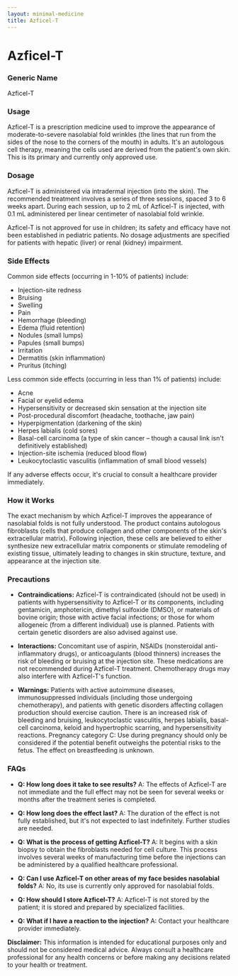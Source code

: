```yaml
---
layout: minimal-medicine
title: Azficel-T
---
```


# Azficel-T
### Generic Name
Azficel-T

### Usage
Azficel-T is a prescription medicine used to improve the appearance of moderate-to-severe nasolabial fold wrinkles (the lines that run from the sides of the nose to the corners of the mouth) in adults.  It's an autologous cell therapy, meaning the cells used are derived from the patient's own skin.  This is its primary and currently only approved use.

### Dosage
Azficel-T is administered via intradermal injection (into the skin). The recommended treatment involves a series of three sessions, spaced 3 to 6 weeks apart.  During each session, up to 2 mL of Azficel-T is injected, with 0.1 mL administered per linear centimeter of nasolabial fold wrinkle.  

Azficel-T is not approved for use in children; its safety and efficacy have not been established in pediatric patients.  No dosage adjustments are specified for patients with hepatic (liver) or renal (kidney) impairment.

### Side Effects
Common side effects (occurring in 1-10% of patients) include:

* Injection-site redness
* Bruising
* Swelling
* Pain
* Hemorrhage (bleeding)
* Edema (fluid retention)
* Nodules (small lumps)
* Papules (small bumps)
* Irritation
* Dermatitis (skin inflammation)
* Pruritus (itching)

Less common side effects (occurring in less than 1% of patients) include:

* Acne
* Facial or eyelid edema
* Hypersensitivity or decreased skin sensation at the injection site
* Post-procedural discomfort (headache, toothache, jaw pain)
* Hyperpigmentation (darkening of the skin)
* Herpes labialis (cold sores)
* Basal-cell carcinoma (a type of skin cancer – though a causal link isn't definitively established)
* Injection-site ischemia (reduced blood flow)
* Leukocytoclastic vasculitis (inflammation of small blood vessels)

If any adverse effects occur, it's crucial to consult a healthcare provider immediately.


### How it Works
The exact mechanism by which Azficel-T improves the appearance of nasolabial folds is not fully understood.  The product contains autologous fibroblasts (cells that produce collagen and other components of the skin's extracellular matrix).  Following injection, these cells are believed to either synthesize new extracellular matrix components or stimulate remodeling of existing tissue, ultimately leading to changes in skin structure, texture, and appearance at the injection site.


### Precautions
* **Contraindications:** Azficel-T is contraindicated (should not be used) in patients with hypersensitivity to Azficel-T or its components, including gentamicin, amphotericin, dimethyl sulfoxide (DMSO), or materials of bovine origin;  those with active facial infections; or those for whom allogeneic (from a different individual) use is planned.  Patients with certain genetic disorders are also advised against use.

* **Interactions:** Concomitant use of aspirin, NSAIDs (nonsteroidal anti-inflammatory drugs), or anticoagulants (blood thinners) increases the risk of bleeding or bruising at the injection site. These medications are not recommended during Azficel-T treatment.  Chemotherapy drugs may also interfere with Azficel-T's function.

* **Warnings:** Patients with active autoimmune diseases, immunosuppressed individuals (including those undergoing chemotherapy), and patients with genetic disorders affecting collagen production should exercise caution.  There is an increased risk of bleeding and bruising, leukocytoclastic vasculitis, herpes labialis, basal-cell carcinoma, keloid and hypertrophic scarring, and hypersensitivity reactions.  Pregnancy category C:  Use during pregnancy should only be considered if the potential benefit outweighs the potential risks to the fetus.  The effect on breastfeeding is unknown.


### FAQs
* **Q: How long does it take to see results?** A:  The effects of Azficel-T are not immediate and the full effect may not be seen for several weeks or months after the treatment series is completed.

* **Q: How long does the effect last?** A: The duration of the effect is not fully established, but it's not expected to last indefinitely. Further studies are needed.

* **Q: What is the process of getting Azficel-T?** A:  It begins with a skin biopsy to obtain the fibroblasts needed for cell culture. This process involves several weeks of manufacturing time before the injections can be administered by a qualified healthcare professional.

* **Q: Can I use Azficel-T on other areas of my face besides nasolabial folds?** A: No, its use is currently only approved for nasolabial folds.

* **Q: How should I store Azficel-T?** A:  Azficel-T is not stored by the patient; it is stored and prepared by specialized facilities.

* **Q:  What if I have a reaction to the injection?** A: Contact your healthcare provider immediately.  

**Disclaimer:** This information is intended for educational purposes only and should not be considered medical advice. Always consult a healthcare professional for any health concerns or before making any decisions related to your health or treatment.
